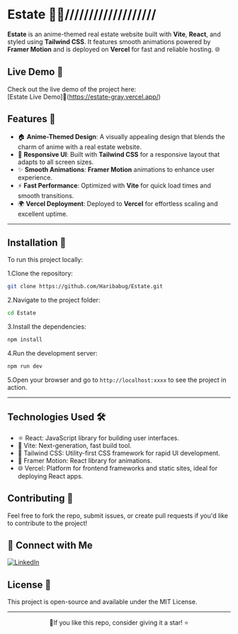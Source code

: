 # Estate 🏡✨///////////////////

**Estate** is an anime-themed real estate website built with **Vite**, **React**, and styled using **Tailwind CSS**. It features smooth animations powered by **Framer Motion** and is deployed on **Vercel** for fast and reliable hosting. 🌐


## Live Demo 🎥
Check out the live demo of the project here:  
[Estate Live Demo]🔗(https://estate-gray.vercel.app/)



## Features 🌟
- 🏠 **Anime-Themed Design**: A visually appealing design that blends the charm of anime with a real estate website.
- 📱 **Responsive UI**: Built with **Tailwind CSS** for a responsive layout that adapts to all screen sizes.
- ✨ **Smooth Animations**: **Framer Motion** animations to enhance user experience.
- ⚡ **Fast Performance**: Optimized with **Vite** for quick load times and smooth transitions.
- 🌍 **Vercel Deployment**: Deployed to **Vercel** for effortless scaling and excellent uptime.
 
---

## Installation 🚀

To run this project locally:

1.Clone the repository:
```bash
git clone https://github.com/Haribabug/Estate.git
 ```
2.Navigate to the project folder:
  ```bash
  cd Estate 
  ```
3.Install the dependencies:
   ```bash
  npm install

   ```
4.Run the development server:
   ```bash
  npm run dev

   ```
5.Open your browser and go to ``` http://localhost:xxxx ``` to see the project in action.


---



## Technologies Used 🛠️
- ⚛️ React: JavaScript library for building user interfaces.
- 🚀 Vite: Next-generation, fast build tool.
- 🌈 Tailwind CSS: Utility-first CSS framework for rapid UI development.
- 💨 Framer Motion: React library for animations.
- 🌐 Vercel: Platform for frontend frameworks and static sites, ideal for deploying React apps.


  

## Contributing 🤝
Feel free to fork the repo, submit issues, or create pull requests if you'd like to contribute to the project!


## 📌 Connect with Me

[![LinkedIn](https://img.shields.io/badge/LinkedIn-Connect-blue?style=flat&logo=linkedin)](https://www.linkedin.com/in/haribabu-g/)  



## License 📄
This project is open-source and available under the MIT License.

---

<div align="center">
🌟If you like this repo, consider giving it a star! ⭐
</div>



